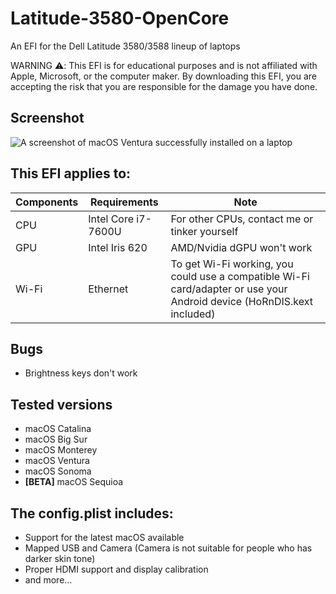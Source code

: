 # Latitude-3580-OpenCore
An EFI for the Dell Latitude 3580/3588 lineup of laptops

WARNING ⚠️: This EFI is for educational purposes and is not affiliated with Apple, Microsoft, or the computer maker. By downloading this EFI, you are accepting the risk that you are responsible for the damage you have done.

## Screenshot
![A screenshot of macOS Ventura successfully installed on a laptop](https://github.com/PGBSean/Latitude-3580-OpenCore/assets/97381104/c2ec18fa-e8e0-402f-942f-2da74377639d)



## This EFI applies to:
|  Components             |         Requirements                |            Note                      |
|---------------------|---------------------------------|--------------------------------------|
| CPU |  Intel Core i7-7600U          |  For other CPUs, contact me or tinker yourself |
| GPU |  Intel Iris 620              | AMD/Nvidia dGPU won't work |
| Wi-Fi | Ethernet  |  To get Wi-Fi working, you could use a compatible Wi-Fi card/adapter or use your Android device (HoRnDIS.kext included)|

## Bugs
- Brightness keys don't work

## Tested versions
+ macOS Catalina
+ macOS Big Sur
+ macOS Monterey
+ macOS Ventura
+ macOS Sonoma
+ **[BETA]** macOS Sequioa

## The config.plist includes:
- Support for the latest macOS available
- Mapped USB and Camera (Camera is not suitable for people who has darker skin tone)
- Proper HDMI support and display calibration
- and more...
